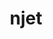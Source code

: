 ---
title: "njet"
layout: cache
categories: [package, develop]
meta: {"compilers": ["gcc@11.4.0"], "num_specs": 7, "num_specs_by_stack": {"hep": 7, "root": 7}, "oss": ["ubuntu22.04"], "platforms": ["linux"], "stacks": ["hep", "root"], "targets": ["x86_64_v3"], "versions": ["2.1.1"]}
spec_details: [{"compiler": "gcc@11.4.0", "hash": "3kmpp4tshp65axu32psm7ynewwd337z5", "os": "ubuntu22.04", "platform": "linux", "size": "-", "stacks": ["hep", "root"], "target": "x86_64_v3", "variants": ["build_system=autotools"], "versions": ["2.1.1"]}, {"compiler": "gcc@11.4.0", "hash": "3ve4vmrmfss537fspb6ruqdgqwafkzr2", "os": "ubuntu22.04", "platform": "linux", "size": "-", "stacks": ["hep", "root"], "target": "x86_64_v3", "variants": ["build_system=autotools"], "versions": ["2.1.1"]}, {"compiler": "gcc@11.4.0", "hash": "4i7impksbhybpnh7ymyhu3bqqgxaiwvc", "os": "ubuntu22.04", "platform": "linux", "size": "-", "stacks": ["hep", "root"], "target": "x86_64_v3", "variants": ["build_system=autotools"], "versions": ["2.1.1"]}, {"compiler": "gcc@11.4.0", "hash": "auy5atcx7trececzhaaaaluudrxunv2l", "os": "ubuntu22.04", "platform": "linux", "size": "-", "stacks": ["hep", "root"], "target": "x86_64_v3", "variants": ["build_system=autotools"], "versions": ["2.1.1"]}, {"compiler": "gcc@11.4.0", "hash": "dkagedra7zqiguiilnvqre33tvqjdwq5", "os": "ubuntu22.04", "platform": "linux", "size": "-", "stacks": ["hep", "root"], "target": "x86_64_v3", "variants": ["build_system=autotools"], "versions": ["2.1.1"]}, {"compiler": "gcc@11.4.0", "hash": "ke3cuh36v5xrd4anyvlqpcniokpv3iy3", "os": "ubuntu22.04", "platform": "linux", "size": "-", "stacks": ["hep", "root"], "target": "x86_64_v3", "variants": ["build_system=autotools"], "versions": ["2.1.1"]}, {"compiler": "gcc@11.4.0", "hash": "rtqx65kzwsunucgto2s2slpszhpsoiri", "os": "ubuntu22.04", "platform": "linux", "size": "-", "stacks": ["hep", "root"], "target": "x86_64_v3", "variants": ["build_system=autotools"], "versions": ["2.1.1"]}]
---